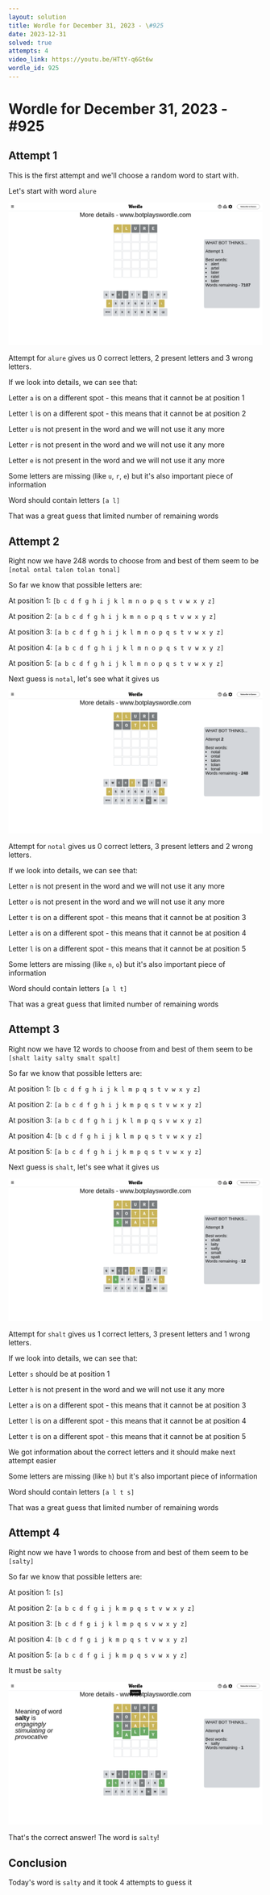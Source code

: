 ```yaml
---
layout: solution
title: Wordle for December 31, 2023 - \#925
date: 2023-12-31
solved: true
attempts: 4
video_link: https://youtu.be/HTtY-q6Gt6w
wordle_id: 925
---
```


# Wordle for December 31, 2023 - \#925

## Attempt 1

This is the first attempt and we'll choose a random word to start with.

Let's start with word `alure`

![Attempt 1](2023-12-31/attempt-1.png)

Attempt for `alure` gives us 0 correct letters, 2 present letters and 3 wrong letters.

If we look into details, we can see that:

Letter `a` is on a different spot - this means that it cannot be at position 1

Letter `l` is on a different spot - this means that it cannot be at position 2

Letter `u` is not present in the word and we will not use it any more

Letter `r` is not present in the word and we will not use it any more

Letter `e` is not present in the word and we will not use it any more

Some letters are missing (like `u`, `r`, `e`) but it's also important piece of information

Word should contain letters `[a l]`

That was a great guess that limited number of remaining words



## Attempt 2

Right now we have 248 words to choose from and best of them seem to be `[notal ontal talon tolan tonal]`

So far we know that possible letters are:

At position 1: `[b c d f g h i j k l m n o p q s t v w x y z]`

At position 2: `[a b c d f g h i j k m n o p q s t v w x y z]`

At position 3: `[a b c d f g h i j k l m n o p q s t v w x y z]`

At position 4: `[a b c d f g h i j k l m n o p q s t v w x y z]`

At position 5: `[a b c d f g h i j k l m n o p q s t v w x y z]`

Next guess is `notal`, let's see what it gives us

![Attempt 2](2023-12-31/attempt-2.png)

Attempt for `notal` gives us 0 correct letters, 3 present letters and 2 wrong letters.

If we look into details, we can see that:

Letter `n` is not present in the word and we will not use it any more

Letter `o` is not present in the word and we will not use it any more

Letter `t` is on a different spot - this means that it cannot be at position 3

Letter `a` is on a different spot - this means that it cannot be at position 4

Letter `l` is on a different spot - this means that it cannot be at position 5

Some letters are missing (like `n`, `o`) but it's also important piece of information

Word should contain letters `[a l t]`

That was a great guess that limited number of remaining words



## Attempt 3

Right now we have 12 words to choose from and best of them seem to be `[shalt laity salty smalt spalt]`

So far we know that possible letters are:

At position 1: `[b c d f g h i j k l m p q s t v w x y z]`

At position 2: `[a b c d f g h i j k m p q s t v w x y z]`

At position 3: `[a b c d f g h i j k l m p q s v w x y z]`

At position 4: `[b c d f g h i j k l m p q s t v w x y z]`

At position 5: `[a b c d f g h i j k m p q s t v w x y z]`

Next guess is `shalt`, let's see what it gives us

![Attempt 3](2023-12-31/attempt-3.png)

Attempt for `shalt` gives us 1 correct letters, 3 present letters and 1 wrong letters.

If we look into details, we can see that:

Letter `s` should be at position 1

Letter `h` is not present in the word and we will not use it any more

Letter `a` is on a different spot - this means that it cannot be at position 3

Letter `l` is on a different spot - this means that it cannot be at position 4

Letter `t` is on a different spot - this means that it cannot be at position 5

We got information about the correct letters and it should make next attempt easier

Some letters are missing (like `h`) but it's also important piece of information

Word should contain letters `[a l t s]`

That was a great guess that limited number of remaining words



## Attempt 4

Right now we have 1 words to choose from and best of them seem to be `[salty]`

So far we know that possible letters are:

At position 1: `[s]`

At position 2: `[a b c d f g i j k m p q s t v w x y z]`

At position 3: `[b c d f g i j k l m p q s v w x y z]`

At position 4: `[b c d f g i j k m p q s t v w x y z]`

At position 5: `[a b c d f g i j k m p q s v w x y z]`

It must be `salty`

![Attempt 4](2023-12-31/attempt-4.png)

That's the correct answer! The word is `salty`!

## Conclusion

Today's word is `salty` and it took 4 attempts to guess it


